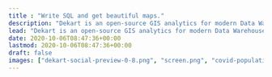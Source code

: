 ```yaml
---
title : "Write SQL and get beautiful maps."
description: "Dekart is an open-source GIS analytics for modern Data Warehouses. It optimized for large query results, IoT analytics and cloud hosting."
lead: "Dekart is an open-source GIS analytics for modern Data Warehouses. It optimized for large query results, IoT analytics and cloud hosting."
date: 2020-10-06T08:47:36+00:00
lastmod: 2020-10-06T08:47:36+00:00
draft: false
images: ["dekart-social-preview-0-8.png", "screen.png", "covid-population-density-germany.png"]
---
```

